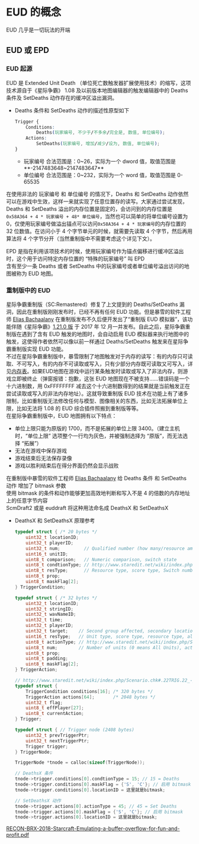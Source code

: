 # EUD 的概念

EUD 几乎是一切玩法的开端

## EUD 或 EPD

### EUD 起源
EUD 是 Extended Unit Death （单位死亡数触发器扩展使用技术）的缩写，这项技术源自于《星际争霸》 1.08 及以前版本地图编辑器的触发编辑器中的 Deaths 条件及 SetDeaths 动作存在的缓冲区溢出漏洞。  

- Deaths 条件和 SetDeaths 动作的描述性原型如下  
    ```CSS
    Trigger {
        Conditions:
            Deaths(玩家编号, 不少于/不多余/完全是, 数值, 单位编号);
        Actions:
            SetDeaths(玩家编号, 增加/减少/设为, 数值, 单位编号);
    }
    ```
    - 玩家编号 合法范围是：0~26，实际为一个 dword 值，取值范围是 **-2147483648~2147483647**  
    - 单位编号 合法范围是：0~232，实际为一个 word 值，取值范围是 0-65535  

在使用非法的 玩家编号 和 单位编号 的情况下，Deaths 和 SetDeaths 动作依然可以在游戏中生效，这样一来就实现了任意位置存的读写。大家通过尝试发现，Deaths 和 SetDeaths 溢出的内存位置是固定的，会访问到的内存位置是`0x58A364 + 4 * 玩家编号 + 48* 单位编号`，当然也可以简单的将单位编号设置为 0，仅使用玩家编号做溢出锚点可以访问`0x58A364 + 4 * 玩家编号`的内存位置的 32 位数值。在访问小于 4 个字节单元的时候，就需要先读取 4 个字节，然后再用算法将 4 个字节分开（当然重制版中不需要考虑这个详见下文）。  

EPD 是指在利用该项技术的时候，使用玩家编号作为锚点偏移进行缓冲区溢出时，这个用于访问特定内存位置的 “特殊的玩家编号” 叫 EPD  
含有至少一条 Deaths 或者 SetDeaths 中的玩家编号或者单位编号溢出访问的地图被称为 EUD 地图。  

    

### 重制版中的 EUD
星际争霸重制版（SC:Remastered）修复了上文提到的 Deaths/SetDeaths 漏洞，因此在重制版刚刚发布时，已经不再有任何 EUD 功能。但是暴雪的软件工程师 [Elias Bachaalany](https://starcraft.fandom.com/wiki/Elias_Bachaalany) 在重制版发布不久后便开发出了“重制版 EUD 模拟器”，该功能伴随《星际争霸》[1.21.0 版](https://news.blizzard.com/en-gb/starcraft/21313396/patch-1-21-0-the-return-of-eud-maps) 于 2017 年 12 月一并发布。自此之后，星际争霸重制版在遇到了含有 EUD 触发的地图时，会自动启用 EUD 模拟器来执行地图中的触发，这使得作者依然可以像以前一样通过 Deaths/SetDeaths 触发来在星际争霸重制版实现 EUD 功能。  
不过在星际争霸重制版中，暴雪限制了地图触发对于内存的读写：有的内存只可读取、不可写入，有的内存不可读取或写入，只有少部分内存既可读取又可写入，详见[内存表](https://ldconval.github.io/eudtools/Include/EUDDB.html)。如果EUD地图在游戏中运行某条触发时读取或写入了非法内存，则游戏立即被终止（弹窗报错：抱歉，这张 EUD 地图现在不被支持......错误码是一个十六进制数，用 0xFFFFFFFF 减去这个十六进制数得到的结果就是当前触发正在尝试读取或写入的非法内存地址）。这就导致重制版 EUD 技术在功能上有了诸多限制，比如重制版无法修改任何与模型、图像相关的东西，比如无法拓展单位上限，比如无法将 1.08 的 EUD 综合插件照搬到重制版等等。   
在星际争霸重制版中，EUD 地图拥有以下特点：  
- 单位上限只能为原版的 1700，而不是拓展的单位上限 3400。（建立主机时，“单位上限” 选项整个一行均为灰色，并被强制选择为 “原版”，而无法选择 “拓展”）  
- 无法在游戏中保存游戏  
- 游戏结束后无法保存录像  
- 游戏以胜利结束后在得分界面仍然会显示战败  

在重制版中暴雪的软件工程师 [Elias Bachaalany](https://starcraft.fandom.com/wiki/Elias_Bachaalany) 给 Deaths 条件 和 SetDeaths 动作 增加了 bitmask 参数  
使用 bitmask 的条件和动作能够更加高效地判断和写入不是 4 的倍数的内存地址上的任意字节内容  
ScmDraft2 或是 euddraft 将这种用法命名成 DeathsX 和 SetDeathsX  
- DeathsX 和 SetDeathsX 原理参考  
    ```C
    typedef struct { /* 20 bytes */
        uint32_t locationID;
        uint32_t playerID;
        uint32_t num;         // Qualified number (how many/resource amount)
        uint16_t unitID;
        uint8_t comparison;   // Numeric comparison, switch state
        uint8_t condtionType; // http://www.staredit.net/wiki/index.php/Scenario.chk#Trigger_Conditions_List
        uint8_t resType;      // Resource type, score type, Switch number (0-based)
        uint8_t prop;
        uint8_t maskFlag[2];
    } TriggerCondition;

    typedef struct { /* 32 bytes */
        uint32_t locationID;
        uint32_t stringID;
        uint32_t wavNameID;
        uint32_t time;
        uint32_t playerID;
        uint32_t target;    // Second group affected, secondary location (1-based), CUWP #, number, AI script (4-byte string), switch (0-based #)
        uint16_t resType;   // Unit type, score type, resource type, alliance status
        uint8_t actionType; // http://www.staredit.net/wiki/index.php/Scenario.chk#Trigger_Actions_List
        uint8_t num;        // Number of units (0 means All Units), action state, unit order, number modifier
        uint8_t prop;
        uint8_t padding;
        uint8_t maskFlag[2];
    } TriggerAction;

    // http://www.staredit.net/wiki/index.php/Scenario.chk#.22TRIG.22_-_Triggers
    typedef struct {
        TriggerCondition conditions[16]; /* 320 bytes */
        TriggerAction actions[64];       /* 2048 bytes */
        uint32_t flag;
        uint8_t effPlayer[27];
        uint8_t currentAction;
    } Trigger;

    typedef struct { // Trigger node (2408 bytes)
        uint32_t prevTriggerPtr;
        uint32_t nextTriggerPtr;
        Trigger trigger;
    } TriggerNode;

    TriggerNode *tnode = calloc(sizeof(TriggerNode));

    // DeathsX 条件
    tnode->trigger.conditions[0].condtionType = 15; // 15 = Deaths
    tnode->trigger.conditions[0].maskFlag = {'S', 'C'}; // 启用 bitmask
    tnode->trigger.conditions[0].locationID = 这里就是bitmask;

    // SetDeathsX 动作
    tnode->trigger.actions[0].actionType = 45; // 45 = Set Deaths
    tnode->trigger.actions[0].maskFlag = {'S', 'C'}; // 启用 bitmask
    tnode->trigger.actions[0].locationID = 这里就是bitmask;
    ```

    

[RECON-BRX-2018-Starcraft-Emulating-a-buffer-overflow-for-fun-and-profit.pdf](res/RECON-BRX-2018-Starcraft-Emulating-a-buffer-overflow-for-fun-and-profit.pdf)

  



